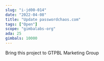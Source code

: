 ```yaml
---
slug: "i-jd00-014"
date: "2022-04-08"
title: "Update passwordchaos.com"
tags: ["Open"]
scope: "gimbalabs-org"
ada: 25
gimbals: 10000
---
```


Bring this project to GTPBL Marketing Group